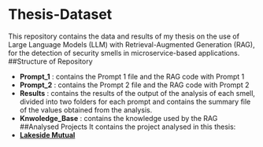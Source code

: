 # Thesis-Dataset
This repository contains the data and results of my thesis on the use of Large Language Models (LLM) with Retrieval-Augmented Generation (RAG), for the detection of security smells in microservice-based applications.
##Structure of Repository
- **Prompt_1** : contains the Prompt 1 file and the RAG code with Prompt 1
- **Prompt_2** : contains the Prompt 2 file and the RAG code with Prompt 2
- **Results** : contains the results of the output of the analysis of each smell, divided into two folders for each prompt and contains the summary file of the values obtained from the analysis.
- **Knwoledge_Base** : contains the knowledge used by the RAG 
##Analysed Projects
It contains the project analysed in this thesis:
- **[Lakeside Mutual](https://github.com/Microservice-API-Patterns/LakesideMutual)**
